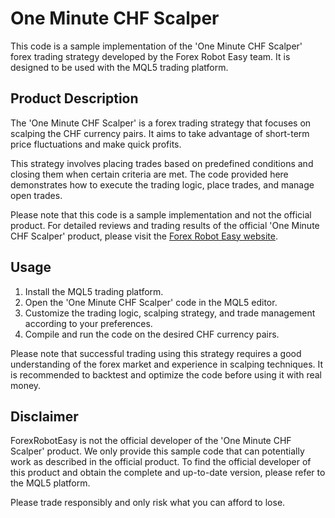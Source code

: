 # One Minute CHF Scalper

This code is a sample implementation of the 'One Minute CHF Scalper' forex trading strategy developed by the Forex Robot Easy team. It is designed to be used with the MQL5 trading platform.

## Product Description

The 'One Minute CHF Scalper' is a forex trading strategy that focuses on scalping the CHF currency pairs. It aims to take advantage of short-term price fluctuations and make quick profits.

This strategy involves placing trades based on predefined conditions and closing them when certain criteria are met. The code provided here demonstrates how to execute the trading logic, place trades, and manage open trades.

Please note that this code is a sample implementation and not the official product. For detailed reviews and trading results of the official 'One Minute CHF Scalper' product, please visit the [Forex Robot Easy website](https://forexroboteasy.com/forex-robot-review/one-minute-chf-scalper-review-unbelievable-forex-results/).

## Usage

1. Install the MQL5 trading platform.
2. Open the 'One Minute CHF Scalper' code in the MQL5 editor.
3. Customize the trading logic, scalping strategy, and trade management according to your preferences.
4. Compile and run the code on the desired CHF currency pairs.

Please note that successful trading using this strategy requires a good understanding of the forex market and experience in scalping techniques. It is recommended to backtest and optimize the code before using it with real money.

## Disclaimer

ForexRobotEasy is not the official developer of the 'One Minute CHF Scalper' product. We only provide this sample code that can potentially work as described in the official product. To find the official developer of this product and obtain the complete and up-to-date version, please refer to the MQL5 platform.

Please trade responsibly and only risk what you can afford to lose.
